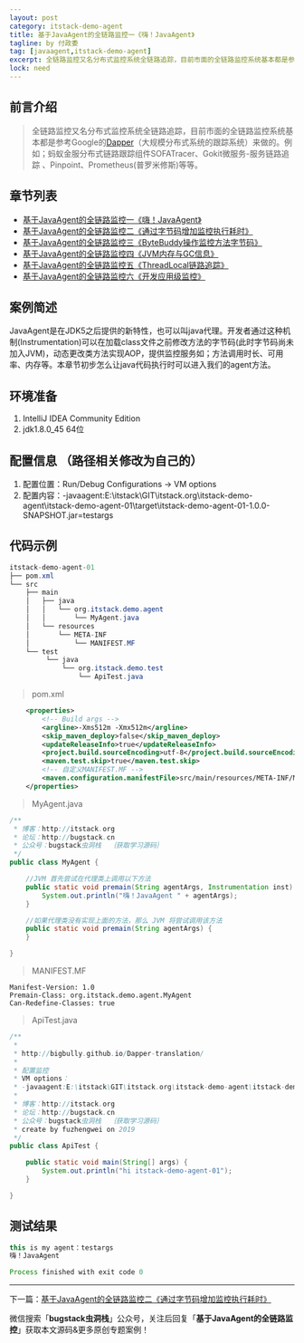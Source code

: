 ```yaml
---
layout: post
category: itstack-demo-agent
title: 基于JavaAgent的全链路监控一《嗨！JavaAgent》
tagline: by 付政委
tag: [javaagent,itstack-demo-agent]
excerpt: 全链路监控又名分布式监控系统全链路追踪，目前市面的全链路监控系统基本都是参考Google的[Dapper](https://mp.weixin.qq.com/s?__biz=MzIxMDAwMDAxMw==&mid=2650724660&idx=1&sn=0f33d3386c7652bf536cb071e9f79921&chksm=8f6138d6b816b1c0d92fb75257da4fc8ddefb7ec53dfcad98dffec87740df455cc75aa7b4a5c&token=144816615&lang=zh_CN#rd)（大规模分布式系统的跟踪系统）来做的。例如；蚂蚁金服分布式链路跟踪组件SOFATracer、Gokit微服务-服务链路追踪 、Pinpoint、Prometheus(普罗米修斯)等等。
lock: need
---
```


## 前言介绍
>全链路监控又名分布式监控系统全链路追踪，目前市面的全链路监控系统基本都是参考Google的[Dapper](https://mp.weixin.qq.com/s?__biz=MzIxMDAwMDAxMw==&mid=2650724660&idx=1&sn=0f33d3386c7652bf536cb071e9f79921&chksm=8f6138d6b816b1c0d92fb75257da4fc8ddefb7ec53dfcad98dffec87740df455cc75aa7b4a5c&token=144816615&lang=zh_CN#rd)（大规模分布式系统的跟踪系统）来做的。例如；蚂蚁金服分布式链路跟踪组件SOFATracer、Gokit微服务-服务链路追踪 、Pinpoint、Prometheus(普罗米修斯)等等。

##  章节列表
- [基于JavaAgent的全链路监控一《嗨！JavaAgent》](https://bugstack.cn/itstack-demo-agent/2019/07/10/%E5%9F%BA%E4%BA%8EJavaAgent%E7%9A%84%E5%85%A8%E9%93%BE%E8%B7%AF%E7%9B%91%E6%8E%A7%E4%B8%80-%E5%97%A8-JavaAgent.html)
- [基于JavaAgent的全链路监控二《通过字节码增加监控执行耗时》](https://bugstack.cn/itstack-demo-agent/2019/07/11/%E5%9F%BA%E4%BA%8EJavaAgent%E7%9A%84%E5%85%A8%E9%93%BE%E8%B7%AF%E7%9B%91%E6%8E%A7%E4%BA%8C-%E9%80%9A%E8%BF%87%E5%AD%97%E8%8A%82%E7%A0%81%E5%A2%9E%E5%8A%A0%E7%9B%91%E6%8E%A7%E6%89%A7%E8%A1%8C%E8%80%97%E6%97%B6.html)
- [基于JavaAgent的全链路监控三《ByteBuddy操作监控方法字节码》](https://bugstack.cn/itstack-demo-agent/2019/07/12/%E5%9F%BA%E4%BA%8EJavaAgent%E7%9A%84%E5%85%A8%E9%93%BE%E8%B7%AF%E7%9B%91%E6%8E%A7%E4%B8%89-ByteBuddy%E6%93%8D%E4%BD%9C%E7%9B%91%E6%8E%A7%E6%96%B9%E6%B3%95%E5%AD%97%E8%8A%82%E7%A0%81.html)
- [基于JavaAgent的全链路监控四《JVM内存与GC信息》](https://bugstack.cn/itstack-demo-agent/2019/07/13/%E5%9F%BA%E4%BA%8EJavaAgent%E7%9A%84%E5%85%A8%E9%93%BE%E8%B7%AF%E7%9B%91%E6%8E%A7%E5%9B%9B-JVM%E5%86%85%E5%AD%98%E4%B8%8EGC%E4%BF%A1%E6%81%AF.html)
- [基于JavaAgent的全链路监控五《ThreadLocal链路追踪》](https://bugstack.cn/itstack-demo-agent/2019/07/14/%E5%9F%BA%E4%BA%8EJavaAgent%E7%9A%84%E5%85%A8%E9%93%BE%E8%B7%AF%E7%9B%91%E6%8E%A7%E4%BA%94-ThreadLocal%E9%93%BE%E8%B7%AF%E8%BF%BD%E8%B8%AA.html)
- [基于JavaAgent的全链路监控六《开发应用级监控》](https://bugstack.cn/itstack-demo-agent/2019/07/15/%E5%9F%BA%E4%BA%8EJavaAgent%E7%9A%84%E5%85%A8%E9%93%BE%E8%B7%AF%E7%9B%91%E6%8E%A7%E5%85%AD-%E5%BC%80%E5%8F%91%E5%BA%94%E7%94%A8%E7%BA%A7%E7%9B%91%E6%8E%A7.html)

## 案例简述
JavaAgent是在JDK5之后提供的新特性，也可以叫java代理。开发者通过这种机制(Instrumentation)可以在加载class文件之前修改方法的字节码(此时字节码尚未加入JVM)，动态更改类方法实现AOP，提供监控服务如；方法调用时长、可用率、内存等。本章节初步怎么让java代码执行时可以进入我们的agent方法。

## 环境准备
1. IntelliJ IDEA Community Edition
2. jdk1.8.0_45 64位

## 配置信息 （路径相关修改为自己的）
1. 配置位置：Run/Debug Configurations -> VM options
2. 配置内容：-javaagent:E:\itstack\GIT\itstack.org\itstack-demo-agent\itstack-demo-agent-01\target\itstack-demo-agent-01-1.0.0-SNAPSHOT.jar=testargs

## 代码示例
```java
itstack-demo-agent-01
├── pom.xml
└── src
    ├── main
    │   ├── java
    │   │   └── org.itstack.demo.agent
    │   │       └── MyAgent.java
    │	└── resources
    │       └── META-INF
    │           └── MANIFEST.MF 	
    └── test
         └── java
             └── org.itstack.demo.test
                 └── ApiTest.java
```
>pom.xml

```xml
    <properties>
        <!-- Build args -->
        <argline>-Xms512m -Xmx512m</argline>
        <skip_maven_deploy>false</skip_maven_deploy>
        <updateReleaseInfo>true</updateReleaseInfo>
        <project.build.sourceEncoding>utf-8</project.build.sourceEncoding>
        <maven.test.skip>true</maven.test.skip>
        <!-- 自定义MANIFEST.MF -->
        <maven.configuration.manifestFile>src/main/resources/META-INF/MANIFEST.MF</maven.configuration.manifestFile>
    </properties>
```

>MyAgent.java

```java
/**
 * 博客：http://itstack.org
 * 论坛：http://bugstack.cn
 * 公众号：bugstack虫洞栈  ｛获取学习源码｝
 */
public class MyAgent {

    //JVM 首先尝试在代理类上调用以下方法
    public static void premain(String agentArgs, Instrumentation inst) {
        System.out.println("嗨！JavaAgent " + agentArgs);
    }

    //如果代理类没有实现上面的方法，那么 JVM 将尝试调用该方法
    public static void premain(String agentArgs) {
    }

}
```
>MANIFEST.MF

```
Manifest-Version: 1.0
Premain-Class: org.itstack.demo.agent.MyAgent
Can-Redefine-Classes: true

```
>ApiTest.java

```java
/**
 *
 * http://bigbully.github.io/Dapper-translation/
 *
 * 配置监控
 * VM options：
 * -javaagent:E:\itstack\GIT\itstack.org\itstack-demo-agent\itstack-demo-agent-01\target\itstack-demo-agent-01-1.0.0-SNAPSHOT.jar=testargs
 *
 * 博客：http://itstack.org
 * 论坛：http://bugstack.cn
 * 公众号：bugstack虫洞栈  ｛获取学习源码｝
 * create by fuzhengwei on 2019
 */
public class ApiTest {

    public static void main(String[] args) {
        System.out.println("hi itstack-demo-agent-01");
    }

}
```

## 测试结果

```java
this is my agent：testargs
嗨！JavaAgent

Process finished with exit code 0
```

------------

下一篇：[基于JavaAgent的全链路监控二《通过字节码增加监控执行耗时》](/itstack-demo-agent/2019/07/11/%E5%9F%BA%E4%BA%8EJavaAgent%E7%9A%84%E5%85%A8%E9%93%BE%E8%B7%AF%E7%9B%91%E6%8E%A7%E4%BA%8C-%E9%80%9A%E8%BF%87%E5%AD%97%E8%8A%82%E7%A0%81%E5%A2%9E%E5%8A%A0%E7%9B%91%E6%8E%A7%E6%89%A7%E8%A1%8C%E8%80%97%E6%97%B6.html)

微信搜索「**bugstack虫洞栈**」公众号，关注后回复「**基于JavaAgent的全链路监控**」获取本文源码&更多原创专题案例！
